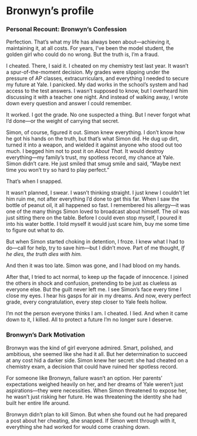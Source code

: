 # Bronwyn’s profile

### **Personal Recount: Bronwyn’s Confession**

Perfection. That’s what my life has always been about—achieving it, maintaining it, at all costs. For years, I’ve been the model student, the golden girl who could do no wrong. But the truth is, I’m a fraud.

I cheated. There, I said it. I cheated on my chemistry test last year. It wasn’t a spur-of-the-moment decision. My grades were slipping under the pressure of AP classes, extracurriculars, and everything I needed to secure my future at Yale. I panicked. My dad works in the school’s system and had access to the test answers. I wasn’t supposed to know, but I overheard him discussing it with a teacher one night. And instead of walking away, I wrote down every question and answer I could remember.

It worked. I got the grade. No one suspected a thing. But I never forgot what I’d done—or the weight of carrying that secret.

Simon, of course, figured it out. Simon knew everything. I don’t know how he got his hands on the truth, but that’s what Simon did. He dug up dirt, turned it into a weapon, and wielded it against anyone who stood out too much. I begged him not to post it on *About That.* It would destroy everything—my family’s trust, my spotless record, my chance at Yale. Simon didn’t care. He just smiled that smug smile and said, “Maybe next time you won’t try so hard to play perfect.”

That’s when I snapped.

It wasn’t planned, I swear. I wasn’t thinking straight. I just knew I couldn’t let him ruin me, not after everything I’d done to get this far. When I saw the bottle of peanut oil, it all happened so fast. I remembered his allergy—it was one of the many things Simon loved to broadcast about himself. The oil was just sitting there on the table. Before I could even stop myself, I poured it into his water bottle. I told myself it would just scare him, buy me some time to figure out what to do.

But when Simon started choking in detention, I froze. I knew what I had to do—call for help, try to save him—but I didn’t move. Part of me thought, *If he dies, the truth dies with him.*

And then it was too late. Simon was gone, and I had blood on my hands.

After that, I tried to act normal, to keep up the façade of innocence. I joined the others in shock and confusion, pretending to be just as clueless as everyone else. But the guilt never left me. I see Simon’s face every time I close my eyes. I hear his gasps for air in my dreams. And now, every perfect grade, every congratulation, every step closer to Yale feels hollow.

I’m not the person everyone thinks I am. I cheated. I lied. And when it came down to it, I killed. All to protect a future I’m no longer sure I deserve.

### **Bronwyn’s Dark Motivation**

Bronwyn was the kind of girl everyone admired. Smart, polished, and ambitious, she seemed like she had it all. But her determination to succeed at any cost hid a darker side. Simon knew her secret: she had cheated on a chemistry exam, a decision that could have ruined her spotless record.

For someone like Bronwyn, failure wasn’t an option. Her parents’ expectations weighed heavily on her, and her dreams of Yale weren’t just aspirations—they were necessities. When Simon threatened to expose her, he wasn’t just risking her future. He was threatening the identity she had built her entire life around.

Bronwyn didn’t plan to kill Simon. But when she found out he had prepared a post about her cheating, she snapped. If Simon went through with it, everything she had worked for would come crashing down.